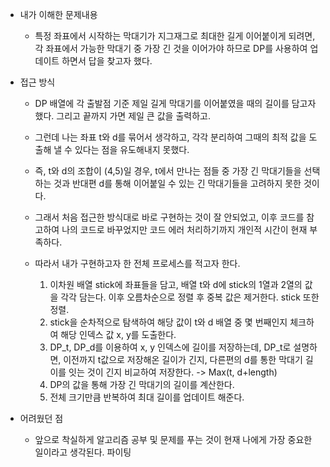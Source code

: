 * 내가 이해한 문제내용

  - 특정 좌표에서 시작하는 막대기가 지그재그로 최대한 길게 이어붙이게 되려면, 각 좌표에서 가능한 막대기 중 가장 긴 것을 이어가야 하므로 DP를 사용하여 업데이트 하면서 답을 찾고자 했다.  
  
  
* 접근 방식

  - DP 배열에 각 출발점 기준 제일 길게 막대기를 이어붙였을 때의 길이를 담고자 했다. 그리고 끝까지 가면 제일 큰 값을 출력하고.
  
  - 그런데 나는 좌표 t와 d를 묶어서 생각하고, 각각 분리하여 그때의 최적 값을 도출해 낼 수 있다는 점을 유도해내지 못했다. 
  
  - 즉, t와 d의 조합이 (4,5)일 경우, t에서 만나는 점들 중 가장 긴 막대기들을 선택하는 것과 반대편 d를 통해 이어붙일 수 있는 긴 막대기들을 고려하지 못한 것이다.
  
  - 그래서 처음 접근한 방식대로 바로 구현하는 것이 잘 안되었고, 이후 코드를 참고하여 나의 코드로 바꾸었지만 코드 에러 처리하기까지 개인적 시간이 현재 부족하다.
  
  - 따라서 내가 구현하고자 한 전체 프로세스를 적고자 한다.  
  
    1. 이차원 배열 stick에 좌표들을 담고, 배열 t와 d에 stick의 1열과 2열의 값을 각각 담는다. 이후 오름차순으로 정렬 후 중복 값은 제거한다. stick 또한 정렬.
    2. stick을 순차적으로 탐색하여 해당 값이 t와 d 배열 중 몇 번째인지 체크하여 해당 인덱스 값 x, y를 도출한다.
    3. DP_t, DP_d를 이용하여 x, y 인덱스에 길이를 저장하는데, DP_t로 설명하면, 이전까지 t값으로 저장해온 길이가 긴지, 다른편의 d를 통한 막대기 길이를 잇는 것이 긴지 비교하여 저장한다. 
       -> Max(t, d+length)
    4. DP의 값을 통해 가장 긴 막대기의 길이를 계산한다. 
    5. 전체 크기만큼 반복하여 최대 길이를 업데이트 해준다.
   
   
* 어려웠던 점

  - 앞으로 착실하게 알고리즘 공부 및 문제를 푸는 것이 현재 나에게 가장 중요한 일이라고 생각된다. 파이팅 
 
